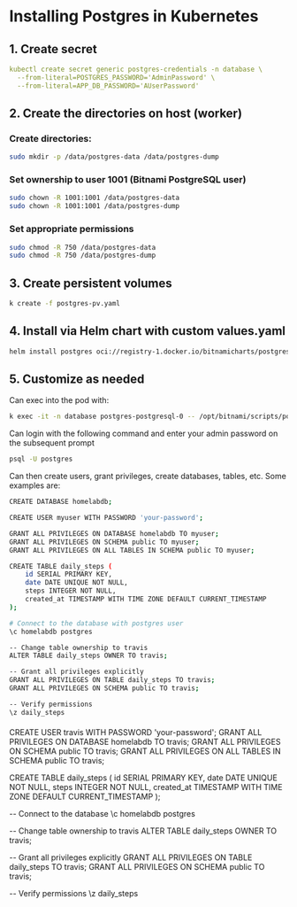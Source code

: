 # Installing Postgres in Kubernetes

## 1. Create secret
```yaml
kubectl create secret generic postgres-credentials -n database \
  --from-literal=POSTGRES_PASSWORD='AdminPassword' \
  --from-literal=APP_DB_PASSWORD='AUserPassword'
```

## 2. Create the directories on host (worker)
### Create directories:
```sh
sudo mkdir -p /data/postgres-data /data/postgres-dump
```

### Set ownership to user 1001 (Bitnami PostgreSQL user)
```sh
sudo chown -R 1001:1001 /data/postgres-data
sudo chown -R 1001:1001 /data/postgres-dump
```

### Set appropriate permissions
```sh
sudo chmod -R 750 /data/postgres-data
sudo chmod -R 750 /data/postgres-dump
```

## 3. Create persistent volumes
```sh
k create -f postgres-pv.yaml
```

## 4. Install via Helm chart with custom values.yaml
```sh
helm install postgres oci://registry-1.docker.io/bitnamicharts/postgresql -n database --values postgres-values.yaml
```

## 5. Customize as needed
Can exec into the pod with:

```sh
k exec -it -n database postgres-postgresql-0 -- /opt/bitnami/scripts/postgresql/entrypoint.sh /bin/bash
```

Can login with the following command and enter your admin password on the subsequent prompt
```sh
psql -U postgres
```

Can then create users, grant privileges, create databases, tables, etc. Some examples are:

```sh
CREATE DATABASE homelabdb;

CREATE USER myuser WITH PASSWORD 'your-password';

GRANT ALL PRIVILEGES ON DATABASE homelabdb TO myuser;
GRANT ALL PRIVILEGES ON SCHEMA public TO myuser;
GRANT ALL PRIVILEGES ON ALL TABLES IN SCHEMA public TO myuser;

CREATE TABLE daily_steps (
    id SERIAL PRIMARY KEY,
    date DATE UNIQUE NOT NULL,
    steps INTEGER NOT NULL,
    created_at TIMESTAMP WITH TIME ZONE DEFAULT CURRENT_TIMESTAMP
);

# Connect to the database with postgres user
\c homelabdb postgres

-- Change table ownership to travis
ALTER TABLE daily_steps OWNER TO travis;

-- Grant all privileges explicitly
GRANT ALL PRIVILEGES ON TABLE daily_steps TO travis;
GRANT ALL PRIVILEGES ON SCHEMA public TO travis;

-- Verify permissions
\z daily_steps
```

####
CREATE USER travis WITH PASSWORD 'your-password';
GRANT ALL PRIVILEGES ON DATABASE homelabdb TO travis;
GRANT ALL PRIVILEGES ON SCHEMA public TO travis;
GRANT ALL PRIVILEGES ON ALL TABLES IN SCHEMA public TO travis;

CREATE TABLE daily_steps (
    id SERIAL PRIMARY KEY,
    date DATE UNIQUE NOT NULL,
    steps INTEGER NOT NULL,
    created_at TIMESTAMP WITH TIME ZONE DEFAULT CURRENT_TIMESTAMP
);

-- Connect to the database
\c homelabdb postgres

-- Change table ownership to travis
ALTER TABLE daily_steps OWNER TO travis;

-- Grant all privileges explicitly
GRANT ALL PRIVILEGES ON TABLE daily_steps TO travis;
GRANT ALL PRIVILEGES ON SCHEMA public TO travis;

-- Verify permissions
\z daily_steps


